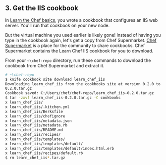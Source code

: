 ## 3. Get the IIS cookbook

In [Learn the Chef basics](/learn-the-basics/windows/), you wrote a cookbook that configures an IIS web server. You'll run that cookbook on your new node.

But the virtual machine you used earlier is likely gone! Instead of having you type in the cookbook again, let's get a copy from Chef Supermarket. [Chef Supermarket](https://supermarket.chef.io/) is a place for the community to share cookbooks. Chef Supermarket contains the Learn Chef IIS cookbook for you to download.

From your <code class="file-path">~\chef-repo</code> directory, run these commands to download the cookbook from Chef Supermarket and extract it.

```bash
# ~\chef-repo
$ knife cookbook site download learn_chef_iis
Downloading learn_chef_iis from the cookbooks site at version 0.2.0 to C:/Users/chef/chef-repo/learn_chef_iis-
0.2.0.tar.gz
Cookbook saved: C:/Users/chef/chef-repo/learn_chef_iis-0.2.0.tar.gz
$ tar -zxvf learn_chef_iis-0.2.0.tar.gz -C cookbooks
x learn_chef_iis/
x learn_chef_iis/.kitchen.yml
x learn_chef_iis/Berksfile
x learn_chef_iis/chefignore
x learn_chef_iis/metadata.json
x learn_chef_iis/metadata.rb
x learn_chef_iis/README.md
x learn_chef_iis/recipes/
x learn_chef_iis/templates/
x learn_chef_iis/templates/default/
x learn_chef_iis/templates/default/index.html.erb
x learn_chef_iis/recipes/default.rb
$ rm learn_chef_iis*.tar.gz
```
